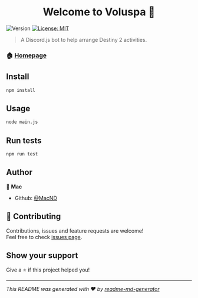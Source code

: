 <h1 align="center">Welcome to Voluspa 👋</h1>
<p>
  <img alt="Version" src="https://img.shields.io/badge/version-0.1.0-blue.svg?cacheSeconds=2592000" />
  <a href="#" target="_blank">
    <img alt="License: MIT" src="https://img.shields.io/badge/License-MIT-yellow.svg" />
  </a>
</p>

> A Discord.js bot to help arrange Destiny 2 activities.

### 🏠 [Homepage](https://github.com/MacND/voluspa)

## Install

```sh
npm install
```

## Usage

```sh
node main.js
```

## Run tests

```sh
npm run test
```

## Author

👤 **Mac**

* Github: [@MacND](https://github.com/MacND)

## 🤝 Contributing

Contributions, issues and feature requests are welcome!<br />Feel free to check [issues page](https://github.com/MacND/voluspa/issues/new/choose).

## Show your support

Give a ⭐️ if this project helped you!

***
_This README was generated with ❤️ by [readme-md-generator](https://github.com/kefranabg/readme-md-generator)_